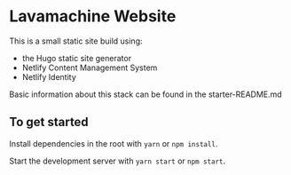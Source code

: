 # Lavamachine Website

This is a small static site build using:
 + the Hugo static site generator
 + Netlify Content Management System
 + Netlify Identity
 
Basic information about this stack can be found in the starter-README.md

## To get started

Install dependencies in the root with `yarn` or `npm install`.

Start the development server with `yarn start` or `npm start`.